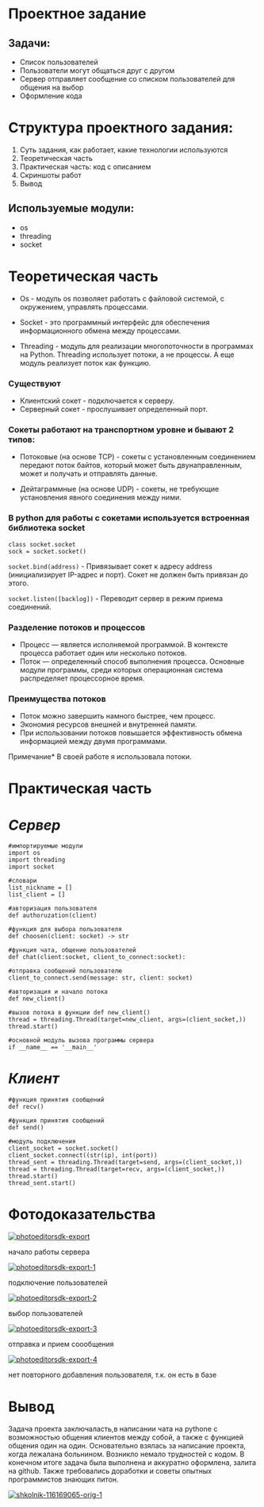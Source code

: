 # Проектное задание
 ## Задачи:
 * Cписок пользователей
 * Пользователи могут общаться друг с другом
 * Сервер отправляет сообщение со списком пользователей для общения на выбор
 * Оформление кода


# Структура проектного задания:
1. Суть задания, как работает, какие технологии используются
2. Теоретическая часть
3. Практическая часть: код с описанием
4. Скриншоты работ
5. Вывод 

## Используемые модули:
* os
* threading
* socket

# Теоретическая часть
-  Os - модуль os позволяет работать с файловой системой, с окружением, управлять процессами.

- Socket - это программный интерфейс для обеспечения информационного обмена между процессами. 

- Threading - модуль для реализации многопоточности в программах на Python.  Threading использует потоки, а не процессы. А еще модуль реализует поток как функцию.

### Существуют 
* Клиентский сокет - подключается к серверу.
* Серверный сокет -  прослушивает определенный порт. 

### Сокеты работают на транспортном уровне и бывают 2 типов:
* Потоковые (на основе TCP) - сокеты с установленным соединением передают поток байтов, который может быть двунаправленным, может и получать и отправлять данные.

* Дейтаграммные (на основе UDP) - сокеты, не требующие установления явного соединения между ними.
### В python для работы с сокетами используется встроенная библиотека socket
```
class socket.socket
sock = socket.socket()
```
```socket.bind(address)``` - Привязывает сокет к адресу address (инициализирует IP-адрес и порт). Сокет не должен быть привязан до этого.

```socket.listen([backlog])``` - Переводит сервер в режим приема соединений.

### Разделение потоков и процессов
* Процесс — является исполняемой программой. В контексте процесса работает один или несколько потоков.
* Поток — определенный способ выполнения процесса. Основные модули программы, среди которых операционная система распределяет процессорное время. 

### Преимущества потоков
* Поток можно завершить намного быстрее, чем процесс.
* Экономия ресурсов внешней и внутренней памяти.
* При использовании потоков повышается эффективность обмена информацией между двумя программами.

Примечание* В своей работе я использовала потоки. 

# Практическая часть
# *Сервер*
```
#импортируемые модули
import os
import threading
import socket

#словари
list_nickname = []
list_client = []

#авторизация пользователя
def authoruzation(client)

#функция для выбора пользователя
def choosen(client: socket) -> str

#функция чата, общение пользователей
def chat(client:socket, client_to_connect:socket):

#отправка сообщений пользователю
client_to_connect.send(message: str, client: socket)

#авторизация и начало потока 
def new_client()

#вызов потока в функции def new_client()
thread = threading.Thread(target=new_client, args=(client_socket,))
thread.start()  

#основной модуль вызова программы сервера
if __name__ == '__main__'
```
# *Клиент*
```
#функция принятия сообщений
def recv()

#функция принятия сообщений
def send()

#модуль подключения
client_socket = socket.socket()
client_socket.connect((str(ip), int(port))
thread_sent = threading.Thread(target=send, args=(client_socket,))
thread = threading.Thread(target=recv, args=(client_socket,))
thread.start()
thread_sent.start()
```
# Фотодоказательства
<a href="https://ibb.co/FsWTGmc"><img src="https://i.ibb.co/JxdJXm8/photoeditorsdk-export.png" alt="photoeditorsdk-export" border="0"></a>

начало работы сервера

<a href="https://ibb.co/gdrnZ1n"><img src="https://i.ibb.co/MfgXkTX/photoeditorsdk-export-1.png" alt="photoeditorsdk-export-1" border="0"></a>

подключение пользователей

<a href="https://ibb.co/BBrF8c9"><img src="https://i.ibb.co/L1JH4Y3/photoeditorsdk-export-2.png" alt="photoeditorsdk-export-2" border="0"></a>

выбор пользователей

<a href="https://ibb.co/FBv4NXP"><img src="https://i.ibb.co/2j23mSb/photoeditorsdk-export-3.png" alt="photoeditorsdk-export-3" border="0"></a>

отправка и прием соообщения

<a href="https://ibb.co/HzdGCxB"><img src="https://i.ibb.co/Xs8FD3j/photoeditorsdk-export-4.png" alt="photoeditorsdk-export-4" border="0"></a>

нет повторного добавления пользователя, т.к. он есть в базе

# Вывод
Задача проекта заключаласть,в написании чата на pythone с возможностью общения клиентов между собой, а также с функцией общения один на один. Основательно взялась за написание проекта, когда лежалана больнином. Возникло немало трудностей с кодом. В конечном итоге задача была выполнена и аккуратно оформлена, залита на github. Также требовались доработки и советы опытных программистов знающих питон.

<a href="https://imgbb.com/"><img src="https://i.ibb.co/Bcw8RQy/shkolnik-116169065-orig-1.jpg" alt="shkolnik-116169065-orig-1" border="0"></a>
